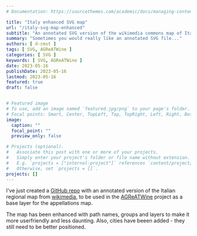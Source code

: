 ```yaml
---
# Documentation: https://sourcethemes.com/academic/docs/managing-content/

title: "Italy enhanced SVG map"
url: "/italy-svg-map-enhanced"
subtitle: "An annotated SVG version of the wikimedia commons map of Italy"
summary: "Sometimes you would really like an annotated SVG file..."
authors: [ d-cmst ]
tags: [ SVG, AGReATWine ]
categories: [ SVG ]
keywords: [ SVG, AGReATWine ]
date: 2023-05-16
publishDate: 2023-05-16
lastmod: 2023-05-16
featured: true
draft: false


# Featured image
# To use, add an image named `featured.jpg/png` to your page's folder.
# Focal points: Smart, Center, TopLeft, Top, TopRight, Left, Right, BottomLeft, Bottom, BottomRight.
image:
  caption: ""
  focal_point: ""
  preview_only: false

# Projects (optional).
#   Associate this post with one or more of your projects.
#   Simply enter your project's folder or file name without extension.
#   E.g. `projects = ["internal-project"]` references `content/project/deep-learning/index.md`.
#   Otherwise, set `projects = []`.
projects: []
---
```


I've just created a [GitHub repo](https://github.com/d-cmst/italy-svg-map-enhanced) with an annotated version of the Italian regional map from [wikimedia](https://commons.wikimedia.org/wiki/File:Map_of_Italy_blank.svg), to be used in the [AGReATWine](https://portfolio.devcrumbs.com/project/agreatwine/) project as a base layer for the appellations map. 

The map has been enhanced with path names, groups and layers to make it more userfriendly and less daunting. Also, cities have beeen added - they still need to be better positioned.
